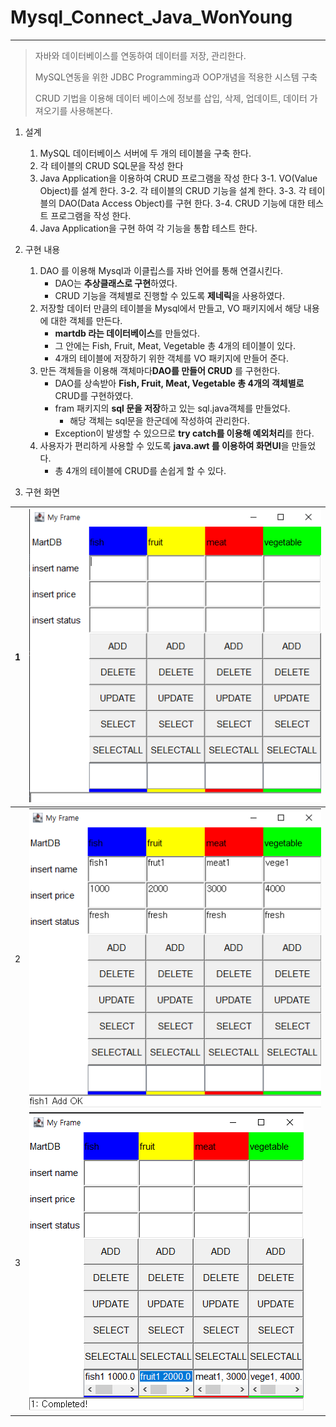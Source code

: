 # Mysql_Connect_Java_WonYoung

---

> 자바와 데이터베이스를 연동하여 데이터를 저장, 관리한다.
>
> MySQL연동을 위한 JDBC Programming과 OOP개념을 적용한 시스템 구축
>
> CRUD 기법을 이용해 데이터 베이스에 정보를 삽입, 삭제, 업데이트, 데이터 가져오기를 사용해본다.

1. 설계

   1. MySQL 데이터베이스 서버에 두 개의 테이블을 구축 한다.
   2. 각 테이블의 CRUD SQL문을 작성 한다
   3. Java Application을 이용하여 CRUD 프로그램을 작성 한다
      3-1. VO(Value Object)를 설계 한다.
      3-2. 각 테이블의 CRUD 기능을 설계 한다.
      3-3. 각 테이블의 DAO(Data Access Object)를 구현 한다.
      3-4. CRUD 기능에 대한 테스트 프로그램을 작성 한다.
   4. Java Application을 구현 하여 각 기능을 통합 테스트 한다.

2. 구현 내용

   1. DAO 를 이용해 Mysql과 이클립스를 자바 언어를 통해 연결시킨다.
      - DAO는 **추상클래스로 구현**하였다.
      - CRUD 기능을 객체별로 진행할 수 있도록 **제네릭**을 사용하였다.
   2. 저장할 데이터 만큼의 테이블을 Mysql에서 만들고, VO 패키지에서 해당 내용에 대한 객체를 만든다.
      - **martdb 라는 데이터베이스**를 만들었다.
      - 그 안에는 Fish, Fruit, Meat, Vegetable 총 4개의 테이블이 있다.
      - 4개의 테이블에 저장하기 위한 객체를 VO 패키지에 만들어 준다.
   3. 만든 객체들을 이용해 객체마다**DAO를 만들어 CRUD** 를 구현한다.
      - DAO를 상속받아 **Fish, Fruit, Meat, Vegetable 총 4개의 객체별로** CRUD를 구현하였다.
      - fram 패키지의 **sql 문을 저장**하고 있는 sql.java객체를 만들었다.
        - 해당 객체는 sql문을 한군데에 작성하여 관리한다.
      - Exception이 발생할 수 있으므로 **try catch를 이용해 예외처리**를 한다.
   4. 사용자가 편리하게 사용할 수 있도록 **java.awt 를 이용하여 화면UI**을 만들었다.
      - 총 4개의 테이블에 CRUD를 손쉽게 할 수 있다.

3. 구현 화면

| 1    | ![ui1](../images/Project_Mysql_ui1.png) |
| ---- | --------------------------------------- |
| 2    | ![ui2](../images/project_Mysql_ui2.png) |
| 3    | ![ui3](../images/project_Mysql_ui3.png) |

   
